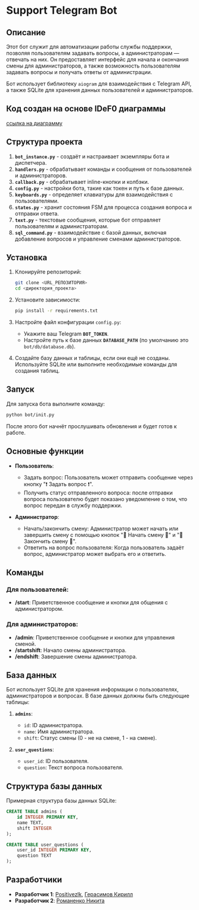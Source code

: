 # Support Telegram Bot

## Описание

Этот бот служит для автоматизации работы службы поддержки, позволяя пользователям задавать вопросы, а администраторам — отвечать на них. Он предоставляет интерфейс для начала и окончания смены для администраторов, а также возможность пользователям задавать вопросы и получать ответы от администрации. 

Бот использует библиотеку `aiogram` для взаимодействия с Telegram API, а также SQLite для хранения данных пользователей и администраторов.

## Код создан на основе IDeF0 диаграммы

[ссылка на диаграмму](https://viewer.diagrams.net/?tags=%7B%7D&lightbox=1&highlight=0000ff&edit=_blank&layers=1&nav=1&title=support-tg-bot.drawio#R%3Cmxfile%3E%3Cdiagram%20name%3D%22%D0%A1%D1%82%D1%80%D0%B0%D0%BD%D0%B8%D1%86%D0%B0%20%E2%80%94%201%22%20id%3D%22VsIl_wmOL8zB-NCBbUsj%22%3E7V1Zk6O6Ff41fuwuxGZ4dHtJUnUnNcmkKnfyxtiMm1y36dj0dPf99WGR4OhIAoxZbOMXCmSQhY7O8p1FTIz5y8dfDt7r85dw4%2B8murb5mBiLia67rh4fk4bPrMEy7axhewg2WRMpGr4Ff%2Fq0UaOtb8HGP3I3RmG4i4JXvnEd7vf%2BOuLavMMhfOdv%2Bxnu%2BH999ba%2B0PBt7e3E1n8Hm%2Bg5a3X0adH%2BVz%2FYPrN%2FJrab%2FfLisZvpmxyfvU34DpqM5cSYH8Iwys5ePub%2BLpk7Ni%2FZcyvFr%2FnADv4%2BqvPA7vd35%2Bs%2F1v9cLV%2B%2Ff%2F5995%2Ft9l9fHmgvv7zdG33hyUKbzNLjk5Uen8C5MVmQiaOl59lxHj%2BdnpD0uExv0NPG%2BISwHuJzIz232c1xyxN7dsWejY8mOFrg77IHZ%2BnRoTMafTIyHcK3%2FcZP3lSbGE%2Fvz0Hkf3v11smv7%2FG6jNueo5ddfEXiU%2FrO%2FiHyP5STSXISxUvbD1%2F86PAZ30If0A1KVbqsiUuv34tFQhjln8ECsWmbR9flNu%2B6IF18Qql3AiV1KSXdGZjaBSVOQc8Zo1LevmC0jVtWjD4mnfWC7LKFUBw1gT7xTEc8EbxdsN3H5%2Bt4xv1D3JDQI4gZb0Z%2FeAk2m%2BTxp4N%2FDP70fqRdJdR9DYN9lE6f9TSxFklfb1F4zERH0vUxOoR%2F%2BPNwF8b9LvbhPunlZ7Db4aZwH1GJo1vtrAti8uvCEJeFoUmWhdnVsjDEZYFp4%2B83s0RSJsTYecdjsOYpxfNW9ri%2FEcRm5RSBObAkU8DaDv7Oi4JffPeyeaH%2F8DVZDoACNk%2BBXP6yLo7h22Ht06egvEQdYRYXOoq8w9aPhI5SMuWv3ZxyppyhdcDQK8CFS8rKusYLYnuXMN4m%2BBWfbpNTQeJm4jnj3Clo14EoQAohEw5Z1%2FHLwd6vgvNb4HS8zDSJAuiV062xcbplu49TwlHBNqxmzC7ry0V9dczv9tjopxvxnNu8uiSNhbXQVz7Mnug3HRv9DAuJQFLQ4FT6mXp1Xx3Tz5Hr2yXQf7kWzDEOsJjpZaV%2B7kohL0eukE1iVmtkGSTrTCO7woqaff0bg8ZwncwAMReiBee9JAB2%2F%2BP4ms6UZAGJC%2BJ0yE5X8ajXUA7jsT4azKpjAxiRWsEQuqlNgDvq2yAgCueaCdxhC%2BCGsYGXxeFdLwhypawJVoD9v7fEi5g6NB4yzpnFNzivH5nAoD9zCkcH6kUD%2FzwXfHGZHHEFV5HOnipDg%2B0NeA4GY7PhpRMp8SI2UKH5%2Bbz7d8nJC4k8B1RYgLnN5xzKcahBoI1RNv5rEOLAJ%2Be05KrFMl2zRJlOSuRZ%2BzJd4attbzFcBanboC3D%2B5S2rlOPtEZnpJX4WxPSQkk643gVS64pILYNzldAzCFQYQNYQkDc5UrWQQ9ueNMU7ThDtjA6s%2BN0kRiJCfaNXoaH6DnchntvtyxakeFW3PNbGL7SSf6vH0WfdPaS%2BeepG0%2FX4fN3%2Bnx68T25eLTY5eID%2Frj4PNFGjN8nNcbKOIKisszYKrvRlZO0tjl5Hn3kxpp7Pi7P4VYeWssNGI3epvAJIM%2FCDDQugdyYMTOoltZPiPqb98PfdScHlAxMg%2FT04UkeUYHrqoR7lOyuPWqWOz0PfbBbwp8%2Fj343eEAR0YEC3ZH4meR2twVWA1wTFnMwENC4ZHg%2FbneFxx3wIHQ8lHgJ2F%2FocNgLmYWSQx0R5DBggZfo0MF8y5FYiL0G88nogjkEOZNtYjZ2JmN6yvrqGvtLojmtqRO5toAcuuLxQd4p8yNA8cJpF2iVQq1llusYcUT66hhPcXTNULQNyVJDsJi9CpbRRakw%2FLfdhu5EoSOz3%2FgwUQSoxMQ7JAAcoH41IE9WapFQI%2BSQdtnE1MhCVTVN2nndsfAvXGZx50LSkd%2BM5aHoactMGhpyk46uWj4WYnYJhsdmgo4BemdNfvwQWFjcZBdWnMZn7uWRpZohSvlLjFWSWzjj07JFn4Iuiw1NO%2FMp2KLsHodPgWKGSp%2BCbsmJ2pNPQaJsF1eYwnedLgO7lJ8ftEdN1%2FmMIZYNf8EuBDGlQG0DnAkIGmB6UbWz89MUWiWDDOwwsAi2KYd2GDAzfjx2vSRj09EamvaSvqZWv9a9rggc3bx1f4K9PJSNDwtcSqx12M9cMTe5oGv63uqIn4RaU17QorHkEcUqcUvnbNT2v4kiio4ku1Aq7rqz%2FuXhhBkRVD2jYLEAYQoQxJA6v9izRxgPYQaCiw2FKJZA7MAYg3sCoi9hznxo%2BRImwCgxZS8E%2BdZR2x%2BN4TwysPnCOnlg5V6DczZToiIcayphSlmYvzM7zDBHCsl1qyYkN4whIbmpMLOghQStKFGPowJZuSjIMXwd1Xpa1t5VgvGMLcri92SKsvcvHYrrkhBtmcGORH1mXEI8DBXWUNpkYFydG1UMhA1fVS8Jutw2rnYsEQs3LaGW9eWgvrrG1QqPWXcGbj3rFnI%2BTPeBI5Ja5jXB4KjtwqnLpwXbjkSOGBIe6m4bhtGV8TjINncbCxHUkdNzGY%2BhyAyFSNqUKFPIuwVrwjTunMXn7BHRQ4TlBqoHgn3Vt16XAIznnjCEn6UiEP6F6FBiQ%2Bfe9o6gL1pSWgouhQi6V4vLlAjGUSBog0LTSgRtKkjaE4JWZzHfEXR3CDpji1IEbZvnKe7uMbNxSpDrnPD1qVErDSROtbITA3sFSbH%2FnKndDP%2BDX88duakAK2jGUCf5aGEnZ9aiZuG9gb0JhCB3glPXnYBTRNuDAePL68f7sREN2%2B91gYDQlduzL8EY3xZNuHYam31Nk6f73ovBUKTiESD5mEuGk6YQ5SwY4kuRUAGeRExWApXEnAC5DdSuQAaaK0%2Fvaqhu3NOSF9qFbPm5chQjAW7CTjWWIeg2aTZyd6HP1l3lBSgrcNh3DoadC8qqi5IvSfoSFo04V%2FqSvhXnKWmrZya3wYzTU6UbAbuoydNRypPZKrPKNCFxRdz6AWKFE9L36knjy6ooGYus1mw%2BHlHYwBCJuL262cSy63G42cy6ot905ETtx83GFggWmVAA6TKBAjl8JRiKyrhCLjlFi9i6ab%2BaYteRwq%2BmM6%2FV5frV2Jqu1q914jkqnVqzbEm1kgjYqq0SWw3tOjKR68gdPBPFHJ%2FrCKd3Fg69k11HQleCF6rr3fwVG0I4gCdLsHEenFVFlOOTyn0lqa9Baj4eX709t5jYvoU%2FvPUf23ThPKwzyyixrYN9EAXebqLc4bCmEay0ZbPxlOwv0c2wxS%2FRzAA5lsxpr%2BHkHEwODRS9STVqWa551btTYZxnH6B1Uy7FkX1Q11SXjyIvrIGEbjxj0o2HoP6oADtjhReGINxcV9BW%2FZamW2MtTTedmvDCUqRE9wQvFP7w9lzOFXvaJUe0CZ7G3VC3hvB2oYlVXcFOWHrrBWOTU7atGSrm33roe14MqUkey81m%2BBPb4us8iCap2ZIiK%2Byzbk8WStDzjSOrKTEe%2Bb0viN4YW0k6Iz2jK0s%2FQcicX9jeUoiiQrPVq5QVsoiK93jCgqSQEBZoQZXpLWZBjdsst1wTs5gkRivb%2Fq%2BzMgSWIjg6s5xpnUqz3B60PNVWFBWqGRibCn1kktTdC%2BIqrW67ulQV8fXDxccH2Oq%2Fgm2jOrLENcWGVHVeVtSP50CNVhTrwFZ8bCs6yOBzRdUmt%2BKnXVnxl40zywqexMXAvOeSzAtoMM75qFoXvHOKN7h8O6XsHhf7eZKfLOEtSwrKRDdRThGx1qRu7PpmjVAbbVXnDp4naEmSwcYAt3VeYmpNP2sn7w178rv%2BWLE8PeW%2B%2BdS1bD41DCK4WTHr2gZiSNnu0L1uRWWPzq2pazY2S0nD78FLusJFYV1%2FTlzc5nYcrhq7bh10pvKGctVMFS7nruqgy324FRXQtUpz7k6i2k6iabk6SEOzfMr35e8tbp%2B4AzECrpUbmrX1PbLWl%2BnQzpQ8sslUjVH3y%2FXd2Q7jq3Q1DBPvVUaEQEz9L5BJejNwhLVrjKbI8blvfTa5XSRS5PQJgf3BNj%2BzFa7Z%2Bw5aWG%2F1voPW3Q3QLvPpqNDPJBI3QL%2BqvHV3q%2F8RRLQqWzfodYISE6tXYw0FTkwuPsHFV%2F8QxK%2BWULl16Kgo2evJhBDKrM2mPl7dMLFNiBdI1%2B6HQTJFWlwLZ3sHFJSZ4mR7s%2BdieqbfLzTQ2Y%2BauaFYuoUNNlNWHN6rzphKXAFXqTMGUwW27j6iHe2LD0aerA2kvWHd0rXYuanUtJu1QPGGrkXla5U06Qz%2BTSXOJKXCuqVPm90%2FXAzBMAfNoX%2Fn%2FuHiPjcKsyU7GbRVGxpfHsKkqLpQPLHJ9Pwl3CThneX%2FAQ%3D%3D%3C%2Fdiagram%3E%3C%2Fmxfile%3E)

## Структура проекта

1. **`bot_instance.py`** - создаёт и настраивает экземпляры бота и диспетчера.
2. **`handlers.py`** - обрабатывает команды и сообщения от пользователей и администраторов.
3. **`callback.py`** - обрабатывает inline-кнопки и колбэки.
4. **`config.py`** - настройки бота, такие как токен и путь к базе данных.
5. **`keyboards.py`** - определяет клавиатуры для взаимодействия с пользователями.
6. **`states.py`** - хранит состояния FSM для процесса создания вопроса и отправки ответа.
7. **`text.py`** - текстовые сообщения, которые бот отправляет пользователям и администраторам.
8. **`sql_command.py`** - взаимодействие с базой данных, включая добавление вопросов и управление сменами администраторов.

## Установка

1. Клонируйте репозиторий:
   ```bash
   git clone <URL_РЕПОЗИТОРИЯ>
   cd <директория_проекта>
   ```

2. Установите зависимости:
   ```bash
   pip install -r requirements.txt
   ```

3. Настройте файл конфигурации `config.py`:
   - Укажите ваш Telegram **`BOT_TOKEN`**.
   - Настройте путь к базе данных **`DATABASE_PATH`** (по умолчанию это `bot/db/database.db`).

4. Создайте базу данных и таблицы, если они ещё не созданы. Используйте SQLite или выполните необходимые команды для создания таблиц.

## Запуск

Для запуска бота выполните команду:

```bash
python bot/init.py
```

После этого бот начнёт прослушивать обновления и будет готов к работе.

## Основные функции

- **Пользователь**:
  - Задать вопрос: Пользователь может отправить сообщение через кнопку "❗ Задать вопрос ❗".
  - Получить статус отправленного вопроса: после отправки вопроса пользователю будет показано уведомление о том, что вопрос передан в службу поддержки.

- **Администратор**:
  - Начать/закончить смену: Администратор может начать или завершить смену с помощью кнопок "💼 Начать смену 💼" и "🏁 Закончить смену 🏁".
  - Ответить на вопрос пользователя: Когда пользователь задаёт вопрос, администратор может выбрать его и ответить.

## Команды

### Для пользователей:
- **/start**: Приветственное сообщение и кнопки для общения с администратором.


### Для администраторов:
- **/admin**: Приветственное сообщение и кнопки для управления сменой.
- **/startshift**: Начало смены администратора.
- **/endshift**: Завершение смены администратора.

## База данных

Бот использует SQLite для хранения информации о пользователях, администраторов и вопросах. В базе данных должны быть следующие таблицы:

1. **`admins`**:
   - `id`: ID администратора.
   - `name`: Имя администратора.
   - `shift`: Статус смены (0 - не на смене, 1 - на смене).

2. **`user_questions`**:
   - `user_id`: ID пользователя.
   - `question`: Текст вопроса пользователя.

## Структура базы данных

Примерная структура базы данных SQLite:

```sql
CREATE TABLE admins (
    id INTEGER PRIMARY KEY,
    name TEXT,
    shift INTEGER
);

CREATE TABLE user_questions (
    user_id INTEGER PRIMARY KEY,
    question TEXT
);
```

## Разработчики

- **Разработчик 1**: [Positivezlk](https://github.com/Positivezlk), [Герасимов Кирилл](https://t.me/quttei)
- **Разработчик 2**: [Романенко Никита](https://t.me/ArchangelGreenWoods)
